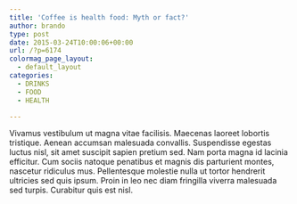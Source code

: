 ```yaml
---
title: 'Coffee is health food: Myth or fact?'
author: brando
type: post
date: 2015-03-24T10:00:06+00:00
url: /?p=6174
colormag_page_layout:
  - default_layout
categories:
  - DRINKS
  - FOOD
  - HEALTH

---
```

Vivamus vestibulum ut magna vitae facilisis. Maecenas laoreet lobortis tristique. Aenean accumsan malesuada convallis. Suspendisse egestas luctus nisl, sit amet suscipit sapien pretium sed. Nam porta magna id lacinia efficitur. Cum sociis natoque penatibus et magnis dis parturient montes, nascetur ridiculus mus. Pellentesque molestie nulla ut tortor hendrerit ultricies sed quis ipsum. Proin in leo nec diam fringilla viverra malesuada sed turpis. Curabitur quis est nisl.